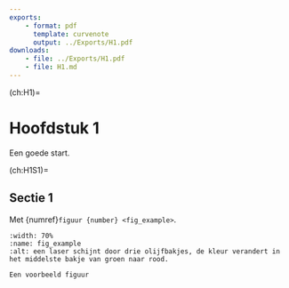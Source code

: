 ```yaml
---
exports: 
    - format: pdf
      template: curvenote
      output: ../Exports/H1.pdf  
downloads:
    - file: ../Exports/H1.pdf
    - file: H1.md
---
```


(ch:H1)=
# Hoofdstuk 1

Een goede start.

(ch:H1S1)=
## Sectie 1

Met {numref}`figuur {number} <fig_example>`.


```{figure} Figuren/example_figuur.jpg
:width: 70%
:name: fig_example
:alt: een laser schijnt door drie olijfbakjes, de kleur verandert in het middelste bakje van groen naar rood.

Een voorbeeld figuur
```

